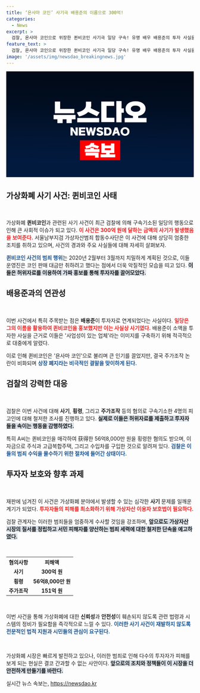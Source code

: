 ```yaml
---
title: ‘욘사마 코인’ 사기극 배용준의 이름으로 300억!
categories:
  - News
excerpt: >
  검찰, 욘사마 코인으로 위장한 퀸비코인 사기극 일당 구속! 유명 배우 배용준의 투자 사실을 악용해 300억 원을 갈취한 일당의 흑막을 추적 중. 가상자산 시장의 어두운 진실이 드러난다! 클릭하세요!
feature_text: >
  검찰, 욘사마 코인으로 위장한 퀸비코인 사기극 일당 구속! 유명 배우 배용준의 투자 사실을 악용해 300억 원을 갈취한 일당의 흑막을 추적 중. 가상자산 시장의 어두운 진실이 드러난다! 클릭하세요!
image: '/assets/img/newsdao_breakingnews.jpg'
---
```


<p><img src="/assets/img/newsdao_breakingnews.jpg" alt="ontimetimes 속보" /></p>

<h2 data-ke-size="size26">가상화폐 사기 사건: 퀸비코인 사태</h2>

<p data-ke-size="size16">&nbsp;</p>

<p>가상화폐 <b>퀸비코인</b>과 관련된 사기 사건이 최근 검찰에 의해 구속기소된 일당의 행동으로 인해 큰 사회적 이슈가 되고 있다. <b><span style="color: #ee2323;">이 사건은 300억 원에 달하는 금액의 사기가 발생했음을 보여준다.</span></b> 서울남부지검 가상자산범죄 합동수사단은 이 사건에 대해 상당히 엄중한 조치를 취하고 있으며, 사건의 경과와 주요 사실들에 대해 자세히 살펴보자.</p>

<p><b><span style="color: #1a5490;">퀸비코인 사건의 범죄 행위</span></b>는 2020년 2월부터 3월까지 치밀하게 계획된 것으로, 이들 운영진은 코인 판매 대금만 취하려고 했다는 점에서 더욱 악질적인 모습을 띠고 있다. <b><span style="background-color: #21538527;">이들은 허위자료를 이용하여 가짜 홍보를 통해 투자자를 끌어모았다.</span></b> </p>

<h2 data-ke-size="size26">배용준과의 연관성</h2>

<p data-ke-size="size16">&nbsp;</p>

<p>이번 사건에서 특히 주목받는 점은 <b>배용준</b>이 투자자로 연계되었다는 사실이다. <b><span style="color: #ee2323;">일당은 그의 이름을 활용하여 퀸비코인을 홍보했지만 이는 사실상 사기였다.</span></b> 배용준이 소액을 투자한 사실을 근거로 이들은 '사업성이 있는 업체'라는 이미지를 구축하기 위해 적극적으로 대중에게 알렸다.</p>

<p>이로 인해 퀸비코인은 '욘사마 코인'으로 불리며 큰 인기를 끌었지만, 결국 주가조작 논란이 비화되며 <b><span style="color: #1a5490;">상장 폐지라는 비극적인 결말을 맞이하게 된다.</span></b> </p>

<h2 data-ke-size="size26">검찰의 강력한 대응</h2>

<p data-ke-size="size16">&nbsp;</p>

<p>검찰은 이번 사건에 대해 <b>사기</b>, <b>횡령</b>, 그리고 <b>주가조작</b> 등의 혐의로 구속기소한 4명의 피고인에 대해 철저한 조사를 진행하고 있다. <b><span style="background-color: #21538527;">실제로 이들은 허위자료를 제출하고 투자자들을 속이는 행동을 감행하였다.</span></b></p>

<p>특히 A씨는 퀸비코인을 매각하여 获得한 56억8,000만 원을 횡령한 혐의도 받으며, 이 자금으로 주식과 고급복합주택, 그리고 수입차를 구입한 것으로 알려져 있다. <b><span style="color: #1a5490;">검찰은 이들의 범죄 수익을 몰수하기 위한 절차에 들어간 상태이다.</span></b></p>

<h2 data-ke-size="size26">투자자 보호와 향후 과제</h2>

<p data-ke-size="size16">&nbsp;</p>

<p>재판에 넘겨진 이 사건은 가상화폐 분야에서 발생할 수 있는 심각한 <b>사기</b> 문제를 일깨운 계기가 되었다. <b><span style="color: #ee2323;">투자자들의 피해를 최소화하기 위해 가상자산 이용자 보호법이 필요하다.</span></b> </p>

<p>검찰 관계자는 이러한 범죄들을 엄중하게 수사할 것임을 강조하며, <b><span style="background-color: #21538527;">앞으로도 가상자산 시장의 질서를 정립하고 서민 피해자를 양산하는 범죄 세력에 대한 철저한 단속을 예고하였다.</span></b> </p>

<p data-ke-size="size16">&nbsp;</p>

<table style="border-collapse: collapse; width: 100%;">
    <tbody>
        <tr>
            <th style="text-align: center;"><b>혐의사항</b></th>
            <th style="text-align: center;"><b>피해액</b></th>
        </tr>
        <tr>
            <td style="text-align: center; height: 17px;"><b>사기</b></td>
            <td style="text-align: center; height: 17px;"><b>300억 원</b></td>
        </tr>
        <tr>
            <td style="text-align: center; height: 17px;"><b>횡령</b></td>
            <td style="text-align: center; height: 17px;"><b>56억8,000만 원</b></td>
        </tr>
        <tr>
            <td style="text-align: center; height: 17px;"><b>주가조작</b></td>
            <td style="text-align: center; height: 17px;"><b>151억 원</b></td>
        </tr>
    </tbody>
</table>

<p data-ke-size="size16">&nbsp;</p>

<p>이번 사건을 통해 가상화폐에 대한 <b>신뢰성</b>과 <b>안전성</b>이 훼손되지 않도록 관련 법령과 시스템의 정비가 필요함을 즉각적으로 느낄 수 있다. <b><span style="color: #1a5490;">이러한 사기 사건이 재발하지 않도록 전문적인 법적 지원과 시민들의 관심이 요구된다.</span></b> </p>

<p data-ke-size="size16">&nbsp;</p>

<p>가상화폐 시장은 빠르게 발전하고 있으나, 이러한 범죄로 인해 다수의 투자자가 피해를 보게 되는 현실은 결코 간과할 수 없는 사안이다. <b><span style="background-color: #21538527;">앞으로의 조치와 정책들이 이 시장을 더 안전하게 만들기를 바란다.</span></b></p>
실시간 뉴스 속보는, <a href="https://newsdao.kr" rel="dofollow">https://newsdao.kr</a>


